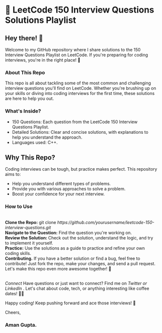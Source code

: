<h1> 🎯 LeetCode 150 Interview Questions Solutions Playlist </h1>
<h2> Hey there! 👋 </h2>

Welcome to my GitHub repository where I share solutions to the 150 Interview Questions Playlist on LeetCode. If you're preparing for coding interviews, you're in the right place! 🚀
<h3> About This Repo </h3>

This repo is all about tackling some of the most common and challenging interview questions you'll find on LeetCode. Whether you're brushing up on your skills or diving into coding interviews for the first time, these solutions are here to help you out.
<h3> What's Inside?
</h3>
<ul> 
  <li>150 Questions: Each question from the LeetCode 150 Interview Questions Playlist.</li>
  <li> Detailed Solutions: Clear and concise solutions, with explanations to help you understand the approach.
</li>
  <li>Languages used: C++.
 </li>
  <liEfficient Code: Focus on writing clean, efficient, and optimized code.
></li>
</ul>

<h2> Why This Repo? </h2>
Coding interviews can be tough, but practice makes perfect. This repository aims to:
<ul>
<li>Help you understand different types of problems.
 </li>
  <li>Provide you with various approaches to solve a problem.
</li>
  <li> Boost your confidence for your next interview.
</li>
  
</ul>

<h3> How to Use
</h3>
<br>
<strong>Clone the Repo:</strong> git clone   <i> https://github.com/yourusername/leetcode-150-interview-questions.git</i>
<br>
<strong> Navigate to the Question:</strong>  Find the question you're working on.
<br>
<strong>Review the Solution:  </strong> Check out the solution, understand the logic, and try to implement it yourself.<br>
<strong> Practice:</strong> Use the solutions as a guide to practice and refine your own coding skills.<br>
<strong> Contributing.</strong>
If you have a better solution or find a bug, feel free to contribute! Just fork the repo, make your changes, and send a pull request. Let's make this repo even more awesome together! 💪 <br> <br>

<i>Connect </i>
Have questions or just want to connect? Find me on <i> Twitter or LinkedIn </i>. Let's chat about code, tech, or anything interesting like coffee dates! 🍵💖


Happy coding! Keep pushing forward and ace those interviews! 🌟

Cheers,<br>
<strong><h3> Aman Gupta. </h3></strong>
